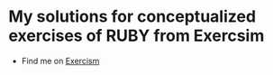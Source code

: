 # My solutions for conceptualized exercises of RUBY from Exercsim

- Find me on [Exercism](https://exercism.org/docs/tracks/go](https://exercism.org/profiles/thekaranchauhan)https://exercism.org/profiles/thekaranchauhan)
